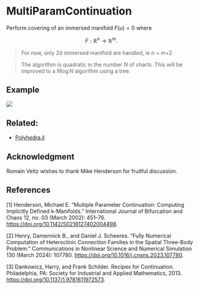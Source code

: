 # MultiParamContinuation

Perform covering of an immersed manifold $F(u)=0$ where

$$F:\mathbb R^{n} \to \mathbb R^m. $$

> For now, only 2d immersed manifold are handled, ie n = m+2

> The algorithm is quadratic in the number $N$ of charts. This will be improved to a $N\log N$ algorithm using a tree.

## Example

![](https://github.com/rveltz/MultiParamContinuation.jl/blob/main/examples/torus.png?raw=true)

## Related:

- [Polyhedra.jl](https://github.com/JuliaPolyhedra/Polyhedra.jl)

## Acknowledgment

Romain Veltz wishes to thank Mike Henderson for fruitful discussion.

## References

[1] Henderson, Michael E. “Multiple Parameter Continuation: Computing Implicitly Defined k-Manifolds.” International Journal of Bifurcation and Chaos 12, no. 03 (March 2002): 451–76. https://doi.org/10.1142/S0218127402004498.

[2] Henry, Damennick B., and Daniel J. Scheeres. “Fully Numerical Computation of Heteroclinic Connection Families in the Spatial Three-Body Problem.” Communications in Nonlinear Science and Numerical Simulation 130 (March 2024): 107780. https://doi.org/10.1016/j.cnsns.2023.107780.

[3] Dankowicz, Harry, and Frank Schilder. Recipes for Continuation. Philadelphia, PA: Society for Industrial and Applied Mathematics, 2013. https://doi.org/10.1137/1.9781611972573.